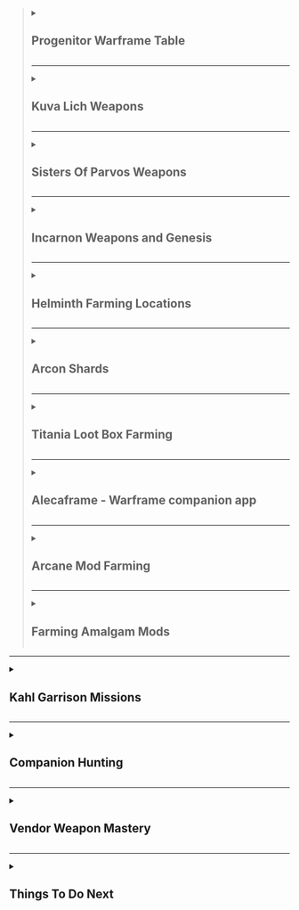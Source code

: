 > <details><summary><h2>Progenitor Warframe Table</h2></summary>
>
> | TYPE                                                                                                                                                                                                                                                  | -                                                                                                                                                                                               | -                                                                                                                                                                                               | -                                                                                                                                                                                                         | -                                                                                                                                                                                                    | -                                                                                                                                                                                                    | -                                                                                                                                                                                               | -                                                                                                                                                                                               | -                                                                                                                                                                                          | -                                                                                                                                                                                          | -   |
> | ----------------------------------------------------------------------------------------------------------------------------------------------------------------------------------------------------------------------------------------------------- | ----------------------------------------------------------------------------------------------------------------------------------------------------------------------------------------------- | ----------------------------------------------------------------------------------------------------------------------------------------------------------------------------------------------- | --------------------------------------------------------------------------------------------------------------------------------------------------------------------------------------------------------- | ---------------------------------------------------------------------------------------------------------------------------------------------------------------------------------------------------- | ---------------------------------------------------------------------------------------------------------------------------------------------------------------------------------------------------- | ----------------------------------------------------------------------------------------------------------------------------------------------------------------------------------------------- | ----------------------------------------------------------------------------------------------------------------------------------------------------------------------------------------------- | ------------------------------------------------------------------------------------------------------------------------------------------------------------------------------------------ | ------------------------------------------------------------------------------------------------------------------------------------------------------------------------------------------ | --- |
> | [![DmgImpactSmall64](https://static.wikia.nocookie.net/warframe/images/4/4c/DmgImpactSmall64.png/revision/latest/scale-to-width-down/32?cb=20210326161307)](/wiki/Damage/Impact_Damage) [Impact](/wiki/Damage/Impact_Damage)                          | [![BaruukIcon272](https://static.wikia.nocookie.net/warframe/images/b/b5/BaruukIcon272.png/revision/latest/scale-to-width-down/31?cb=20181219151057)](/wiki/Baruuk) [Baruuk](/wiki/Baruuk)      | [![GaussIcon272](https://static.wikia.nocookie.net/warframe/images/3/34/GaussIcon272.png/revision/latest/scale-to-width-down/31?cb=20191102061637)](/wiki/Gauss) [Gauss](/wiki/Gauss)           | [![GrendelIcon272](https://static.wikia.nocookie.net/warframe/images/1/18/GrendelIcon272.png/revision/latest/scale-to-width-down/31?cb=20191102061815)](/wiki/Grendel) [Grendel](/wiki/Grendel)           | [![RhinoIcon272](https://static.wikia.nocookie.net/warframe/images/8/8d/RhinoIcon272.png/revision/latest/scale-to-width-down/31?cb=20180121174212)](/wiki/Rhino) [Rhino](/wiki/Rhino)                | [![SevagothIcon272](https://static.wikia.nocookie.net/warframe/images/0/0c/SevagothIcon272.png/revision/latest/scale-to-width-down/31?cb=20210414042501)](/wiki/Sevagoth) [Sevagoth](/wiki/Sevagoth) | [![WukongIcon272](https://static.wikia.nocookie.net/warframe/images/6/68/WukongIcon272.png/revision/latest/scale-to-width-down/31?cb=20180121174232)](/wiki/Wukong) [Wukong](/wiki/Wukong)      | [![ZephyrIcon272](https://static.wikia.nocookie.net/warframe/images/1/1d/ZephyrIcon272.png/revision/latest/scale-to-width-down/31?cb=20180121174233)](/wiki/Zephyr) [Zephyr](/wiki/Zephyr)      |
> | [![DmgFireSmall64](https://static.wikia.nocookie.net/warframe/images/3/3b/DmgHeatSmall64.png/revision/latest/scale-to-width-down/32?cb=20210323025835)](/wiki/Damage/Heat_Damage) [Heat](/wiki/Damage/Heat_Damage)                                    | [![ChromaIcon272](https://static.wikia.nocookie.net/warframe/images/6/60/ChromaIcon272.png/revision/latest/scale-to-width-down/31?cb=20180121174115)](/wiki/Chroma) [Chroma](/wiki/Chroma)      | [![EmberIcon272](https://static.wikia.nocookie.net/warframe/images/5/50/EmberIcon272.png/revision/latest/scale-to-width-down/31?cb=20180121174118)](/wiki/Ember) [Ember](/wiki/Ember)           | [![InarosIcon272](https://static.wikia.nocookie.net/warframe/images/3/33/InarosIcon272.png/revision/latest/scale-to-width-down/31?cb=20180121174135)](/wiki/Inaros) [Inaros](/wiki/Inaros)                | [![KullervoIcon272](https://static.wikia.nocookie.net/warframe/images/c/c8/KullervoIcon272.png/revision/latest/scale-to-width-down/31?cb=20230622002515)](/wiki/Kullervo) [Kullervo](/wiki/Kullervo) | [![NezhaIcon272](https://static.wikia.nocookie.net/warframe/images/e/ee/NezhaIcon272.png/revision/latest/scale-to-width-down/31?cb=20180121174155)](/wiki/Nezha) [Nezha](/wiki/Nezha)                | [![ProteaIcon272](https://static.wikia.nocookie.net/warframe/images/6/63/ProteaIcon272.png/revision/latest/scale-to-width-down/31?cb=20200616142026)](/wiki/Protea) [Protea](/wiki/Protea)      | [![VaubanIcon272](https://static.wikia.nocookie.net/warframe/images/d/de/VaubanIcon272.png/revision/latest/scale-to-width-down/31?cb=20180121174227)](/wiki/Vauban) [Vauban](/wiki/Vauban)      | [![WispIcon272](https://static.wikia.nocookie.net/warframe/images/a/a3/WispIcon272.png/revision/latest/scale-to-width-down/31?cb=20210505121139)](/wiki/Wisp) [Wisp](/wiki/Wisp)           |
> | [![DmgColdSmall64](https://static.wikia.nocookie.net/warframe/images/b/b1/DmgColdSmall64.png/revision/latest/scale-to-width-down/32?cb=20210323025839)](/wiki/Damage/Cold_Damage) [Cold](/wiki/Damage/Cold_Damage)                                    | [![FrostIcon272](https://static.wikia.nocookie.net/warframe/images/d/d0/FrostIcon272.png/revision/latest/scale-to-width-down/31?cb=20180121174127)](/wiki/Frost) [Frost](/wiki/Frost)           | [![GaraIcon272](https://static.wikia.nocookie.net/warframe/images/8/84/GaraIcon272.png/revision/latest/scale-to-width-down/31?cb=20180121174128)](/wiki/Gara) [Gara](/wiki/Gara)                | [![HildrynIcon272](https://static.wikia.nocookie.net/warframe/images/1/19/HildrynIcon272.png/revision/latest/scale-to-width-down/31?cb=20210901193927)](/wiki/Hildryn) [Hildryn](/wiki/Hildryn)           | [![RevenantIcon272](https://static.wikia.nocookie.net/warframe/images/0/02/RevenantIcon272.png/revision/latest/scale-to-width-down/31?cb=20181209040330)](/wiki/Revenant) [Revenant](/wiki/Revenant) | [![StyanaxIcon272](https://static.wikia.nocookie.net/warframe/images/c/c3/StyanaxIcon272.png/revision/latest/scale-to-width-down/31?cb=20220907225007)](/wiki/Styanax) [Styanax](/wiki/Styanax)      | [![TitaniaIcon272](https://static.wikia.nocookie.net/warframe/images/e/e8/TitaniaIcon272.png/revision/latest/scale-to-width-down/31?cb=20180121174217)](/wiki/Titania) [Titania](/wiki/Titania) | [![TrinityIcon272](https://static.wikia.nocookie.net/warframe/images/f/f9/TrinityIcon272.png/revision/latest/scale-to-width-down/31?cb=20180121174220)](/wiki/Trinity) [Trinity](/wiki/Trinity) |
> | [![DmgElectricitySmall64](https://static.wikia.nocookie.net/warframe/images/e/ea/DmgElectricitySmall64.png/revision/latest/scale-to-width-down/32?cb=20210323025834)](/wiki/Damage/Electricity_Damage) [Electricity](/wiki/Damage/Electricity_Damage) | [![BansheeIcon272](https://static.wikia.nocookie.net/warframe/images/f/f8/BansheeIcon272.png/revision/latest/scale-to-width-down/31?cb=20180121174113)](/wiki/Banshee) [Banshee](/wiki/Banshee) | [![CalibanIcon](https://static.wikia.nocookie.net/warframe/images/5/55/CalibanIcon.png/revision/latest/scale-to-width-down/31?cb=20211215231357)](/wiki/Caliban) [Caliban](/wiki/Caliban)       | [![ExcaliburIcon272](https://static.wikia.nocookie.net/warframe/images/2/2c/ExcaliburIcon272.png/revision/latest/scale-to-width-down/31?cb=20180121174123)](/wiki/Excalibur) [Excalibur](/wiki/Excalibur) | [![GyreIcon272](https://static.wikia.nocookie.net/warframe/images/6/6d/GyreIcon272.png/revision/latest/scale-to-width-down/31?cb=20220428041640)](/wiki/Gyre) [Gyre](/wiki/Gyre)                     | [![LimboIcon272](https://static.wikia.nocookie.net/warframe/images/a/a7/LimboIcon272.png/revision/latest/scale-to-width-down/31?cb=20180121174139)](/wiki/Limbo) [Limbo](/wiki/Limbo)                | [![NovaIcon272](https://static.wikia.nocookie.net/warframe/images/4/40/NovaIcon272.png/revision/latest/scale-to-width-down/31?cb=20180121174200)](/wiki/Nova) [Nova](/wiki/Nova)                | [![ValkyrIcon272](https://static.wikia.nocookie.net/warframe/images/7/7d/ValkyrIcon272.png/revision/latest/scale-to-width-down/31?cb=20180121174223)](/wiki/Valkyr) [Valkyr](/wiki/Valkyr)      | [![VoltIcon272](https://static.wikia.nocookie.net/warframe/images/9/95/VoltIcon272.png/revision/latest/scale-to-width-down/31?cb=20180121174230)](/wiki/Volt) [Volt](/wiki/Volt)           |
> | [![DmgToxinSmall64](https://static.wikia.nocookie.net/warframe/images/4/4f/DmgToxinSmall64.png/revision/latest/scale-to-width-down/32?cb=20210323025838)](/wiki/Damage/Toxin_Damage) [Toxin](/wiki/Damage/Toxin_Damage)                               | [![AtlasIcon272](https://static.wikia.nocookie.net/warframe/images/0/01/AtlasIcon272.png/revision/latest/scale-to-width-down/31?cb=20180121174110)](/wiki/Atlas) [Atlas](/wiki/Atlas)           | [![DagathIcon272](https://static.wikia.nocookie.net/warframe/images/3/34/DagathIcon272.png/revision/latest/scale-to-width-down/31?cb=20231019020319)](/wiki/Dagath) [Dagath](/wiki/Dagath)      | [![IvaraIcon272](https://static.wikia.nocookie.net/warframe/images/4/4b/IvaraIcon272.png/revision/latest/scale-to-width-down/31?cb=20180121174137)](/wiki/Ivara) [Ivara](/wiki/Ivara)                     | [![KhoraIcon272](https://static.wikia.nocookie.net/warframe/images/0/0f/KhoraIcon272.png/revision/latest/scale-to-width-down/31?cb=20180423191901)](/wiki/Khora) [Khora](/wiki/Khora)                | [![NekrosIcon272](https://static.wikia.nocookie.net/warframe/images/8/8b/NekrosIcon272.png/revision/latest/scale-to-width-down/31?cb=20180121174153)](/wiki/Nekros) [Nekros](/wiki/Nekros)           | [![NidusIcon272](https://static.wikia.nocookie.net/warframe/images/5/5e/NidusIcon272.png/revision/latest/scale-to-width-down/31?cb=20180121174157)](/wiki/Nidus) [Nidus](/wiki/Nidus)           | [![OberonIcon272](https://static.wikia.nocookie.net/warframe/images/1/1c/OberonIcon272.png/revision/latest/scale-to-width-down/31?cb=20180121174207)](/wiki/Oberon) [Oberon](/wiki/Oberon)      | [![SarynIcon272](https://static.wikia.nocookie.net/warframe/images/2/23/SarynIcon272.png/revision/latest/scale-to-width-down/31?cb=20180121174215)](/wiki/Saryn) [Saryn](/wiki/Saryn)      |
> | [![DmgMagneticSmall64](https://static.wikia.nocookie.net/warframe/images/8/83/DmgMagneticSmall64.png/revision/latest/scale-to-width-down/32?cb=20210323025836)](/wiki/Damage/Magnetic_Damage) [Magnetic](/wiki/Damage/Magnetic_Damage)                | [![CitrineIcon272](https://static.wikia.nocookie.net/warframe/images/8/82/CitrineIcon272.png/revision/latest/scale-to-width-down/31?cb=20230215182406)](/wiki/Citrine) [Citrine](/wiki/Citrine) | [![HarrowIcon272](https://static.wikia.nocookie.net/warframe/images/6/68/HarrowIcon272.png/revision/latest/scale-to-width-down/31?cb=20180121174130)](/wiki/Harrow) [Harrow](/wiki/Harrow)      | [![HydroidIcon272](https://static.wikia.nocookie.net/warframe/images/8/8f/HydroidIcon272.png/revision/latest/scale-to-width-down/31?cb=20180121174134)](/wiki/Hydroid) [Hydroid](/wiki/Hydroid)           | [![LavosIcon272](https://static.wikia.nocookie.net/warframe/images/f/f9/LavosIcon272.png/revision/latest/scale-to-width-down/31?cb=20201218203644)](/wiki/Lavos) [Lavos](/wiki/Lavos)                | [![MagIcon272](https://static.wikia.nocookie.net/warframe/images/8/89/MagIcon272.png/revision/latest/scale-to-width-down/31?cb=20180121174145)](/wiki/Mag) [Mag](/wiki/Mag)                          | [![MesaIcon272](https://static.wikia.nocookie.net/warframe/images/0/08/MesaIcon272.png/revision/latest/scale-to-width-down/31?cb=20180121174147)](/wiki/Mesa) [Mesa](/wiki/Mesa)                | [![XakuIcon272](https://static.wikia.nocookie.net/warframe/images/b/be/XakuIcon272.png/revision/latest/scale-to-width-down/31?cb=20200826170409)](/wiki/Xaku) [Xaku](/wiki/Xaku)                | [![YareliIcon272](https://static.wikia.nocookie.net/warframe/images/2/2f/YareliIcon272.png/revision/latest/scale-to-width-down/31?cb=20210706231956)](/wiki/Yareli) [Yareli](/wiki/Yareli) |
> | [![DmgRadiationSmall64](https://static.wikia.nocookie.net/warframe/images/1/1b/DmgRadiationSmall64.png/revision/latest/scale-to-width-down/32?cb=20210323025837)](/wiki/Damage/Radiation_Damage) [Radiation](/wiki/Damage/Radiation_Damage)           | [![AshIcon272](https://static.wikia.nocookie.net/warframe/images/0/0d/AshIcon272.png/revision/latest/scale-to-width-down/31?cb=20180121174108)](/wiki/Ash) [Ash](/wiki/Ash)                     | [![EquinoxIcon272](https://static.wikia.nocookie.net/warframe/images/7/7a/EquinoxIcon272.png/revision/latest/scale-to-width-down/31?cb=20180121174120)](/wiki/Equinox) [Equinox](/wiki/Equinox) | [![GarudaIcon272](https://static.wikia.nocookie.net/warframe/images/8/8f/GarudaIcon272.png/revision/latest/scale-to-width-down/31?cb=20181110001450)](/wiki/Garuda) [Garuda](/wiki/Garuda)                | [![LokiIcon272](https://static.wikia.nocookie.net/warframe/images/0/0e/LokiIcon272.png/revision/latest/scale-to-width-down/31?cb=20180121174142)](/wiki/Loki) [Loki](/wiki/Loki)                     | [![MirageIcon272](https://static.wikia.nocookie.net/warframe/images/d/d6/MirageIcon272.png/revision/latest/scale-to-width-down/31?cb=20180121174150)](/wiki/Mirage) [Mirage](/wiki/Mirage)           | [![NyxIcon272](https://static.wikia.nocookie.net/warframe/images/9/93/NyxIcon272.png/revision/latest/scale-to-width-down/31?cb=20180121174204)](/wiki/Nyx) [Nyx](/wiki/Nyx)                     | [![OctaviaIcon272](https://static.wikia.nocookie.net/warframe/images/7/7f/OctaviaIcon272.png/revision/latest/scale-to-width-down/31?cb=20180121174209)](/wiki/Octavia) [Octavia](/wiki/Octavia) | [![QorvexIcon272](https://static.wikia.nocookie.net/warframe/images/8/8f/QorvexIcon272.png/revision/latest/scale-to-width-down/31?cb=20231214120354)](/wiki/Qorvex) [Qorvex](/wiki/Qorvex) | [![VorunaIcon272](https://static.wikia.nocookie.net/warframe/images/3/3c/VorunaIcon272.png/revision/latest/scale-to-width-down/31?cb=20221130191427)](/wiki/Voruna) [Voruna](/wiki/Voruna) |
>
> </details>
>
> ---
>
> <details><summary><h2>Kuva Lich Weapons</h2></summary>
>
> > <details><summary><h3>Selecting a Kuva Lich weapon</h3></summary>
> >
> > - Finish The War Within quest to unlock Kuva Liches
> > - If you're farming for a specific weapon, choose a Progenitor Warframe based on the table above
> > - Start a Level 20+ Grineer Mission. Cassini Capture on Saturn is popular
> >   - The timer starts when the light flicker, this can be immediately on start or during the mission
> >     - On Capture missions, the lights wont flicker until after the mission target has been successfully captured
> > - Kill 10 Grineer within 1 minute to trigger a Kuva Larvaling (Below)
> > - When a Kuva Larvaling is killed they will display a weapon above their head
> >   - If its the weapon you want, hold Q to execute the Lich, complete the mission and extract normally
> >   - If its not the weapon you want, complete the Mission and extract normally to try again
> >
> > </details>
> >
> > ---
> >
> > <details><summary><h3>Unlocking the Kuva Lich weapon</h3></summary>
> >
> > - On creation of a Kuva Lich, they generate a random passphrase of 3 different Requiems
> > - To spawn the Lich, you'll need to execute thralls in Kuva Lich missions
> > - Players must slot the matching Requiem Mods in their Parazon and defeat the Lich until they find the correct order
> > - Start on Earth, select any mission with the Lich icon (higher level)
> > - Play through the missions, executing thralls along the way to draw out your Kuva Lich
> > - Once your Kuva Lich has spawned:
> >   - Down the Kuva Lich without executing until you've revealed your first 2 Requiem Murmurs
> >   - Slot the 2 known murmurs in the first 2 slots and an Oull (wildcard) in the third slot
> >   - Down the Kuva Lich and execute it
> >     - If the first mod is wrong, swap it with the second slot
> >     - If the first mod is right and the second mod is wrong, swap the second mod to the third slot
> >   - Down the Kuva Lich and execute it
> >     - If the first mod is wrong, swap it with the third slot
> >   - Down the Kuva Lich and execute it
> >     - You should now have all 3 mods in the correct order
> >
> > </details>
> >
> > ---
> >
> > <details><summary><h3>Buying a Kuva Lich contract</h3></summary>
> >
> > - You can buy Kuva Lich contracts on [Warframe.Market](https://warframe.market/auctions) to skip the Larvaling farm
> >   - Find the Lich you want to buy
> >   - Meet the seller in the Crimson Branch room of a Dojo
> >   - Complete the trade to activate the Lich
> >
> > </details>
> >
> > ---
> >
> > <details><summary><h3>Kuva Lich Images</h3></summary>
> >
> > |                         Male Larvaling                         |                         Female Larvaling                         |
> > | :------------------------------------------------------------: | :--------------------------------------------------------------: |
> > | <img src="./img/warframe/kuva/maleLarvaling.webp" width="100"> | <img src="./img/warframe/kuva/femaleLarvaling.webp" width="100"> |
> >
> > </details>
>
> </details>
>
> ---
>
> <details><summary><h2>Sisters Of Parvos Weapons</h2></summary>
>
> > <details><summary><h3>Selecting a Tenet Weapon</h3></summary>
> >
> > - Finish The War Within and Call of the Tempestarii questlines
> > - If you're farming for a specific weapon, choose a Progenitor Warframe based on the table above
> > - Start a Level 20+ Corpus Mission. Hydra Capture on Pluto is popular
> > - Find the Granum Void (Golden Hand) and start a Zenith Crown
> >   - If you don't have a Zenith Crown, wait 3 to 6 minutes for a Treasurer to spawn and kill them to gain one
> > - Complete the Granum Void to spawn a Candidate
> > - When a Candidate is killed they will display a weapon above their head
> >   - If its the weapon you want, hold Q to execute the candidate, complete the mission and extract normally
> >   - If its not the weapon you want, complete the Mission and extract normally to try again
> >
> > </details>
> >
> > ---
> >
> > <details><summary><h3>Unlocking a Tenet Weapon</h3></summary>
> >
> > - On creation of a Sister, they generate a random passphrase of 3 different Requiems
> > - To spawn the Sister, you'll need to execute hounds in Sister missions
> > - Players must slot the matching Requiem Mods in their Parazon and defeat the Sister until they find the correct order
> > - Start on Earth, select any mission with the Sister icon (higher level)
> > - Play through the missions, executing hounds along the way to draw out your Sister
> > - Once your Sister has spawned:
> >   - Down the Sister without executing until you've revealed your first 2 Requiem Murmurs
> >   - Slot the 2 known murmurs in the first 2 slots and an Oull (wildcard) in the third slot
> >   - Down the Sister and execute it
> >     - If the first mod is wrong, swap it with the second slot
> >     - If the first mod is right and the second mod is wrong, swap the second mod to the third slot
> >   - Down the Sister and execute it
> >     - If the first mod is wrong, swap it with the third slot
> >   - Down the Sister and execute it
> >     - You should now have all 3 mods in the correct order
> >
> > </details>
> >
> > ---
> >
> > <details><summary><h3>Buying a candidate contract</h3></summary>
> >
> > - You can buy candidate contracts on [Warframe.Market](https://warframe.market/auctions) to skip the candidate farm
> >   - Find the candidate you want to buy
> >   - Meet the seller in the Crimson Branch room of a Dojo
> >   - Complete the trade to activate the candidate
> >
> > </details>
> >
> > ---
> >
> > <details><summary><h3>Sisters Of Parvos Images</h3></summary>
> >
> > |                           Treasurer                           |                          Zenith Granum Crown                          |                         Granum Void Hand Tribute                          |
> > | :-----------------------------------------------------------: | :-------------------------------------------------------------------: | :-----------------------------------------------------------------------: |
> > | <img src="./img/warframe/sisters/treasurer.webp" width="100"> | <img src="./img/warframe/sisters/zenithGranumCrown.webp" width="100"> | <img src="./img/warframe/sisters/granumVoidHandTribute.webp" width="100"> |
> >
> > </details>
>
> </details>
>
> ---
>
> <details><summary><h2>Incarnon Weapons and Genesis</h2></summary>
>
> > <details><summary><h3>Incarnon Weapons</h3></summary>
> >
> > - Finish the "Angels of the Zariman" questline to unlock access to Incarnon weapons.
> > - Visit Cavalero located in the Chrysalith aboard the Zariman. He is the vendor for Incarnon weapons.
> > - Exchange Holdfasts, a form of standing earned through Zariman activities, for Incarnon weapons with Cavalero.
> >
> > </details>
> >
> > ---
> >
> > <details><summary><h3>Incarnon Genesis</h3></summary>
> >
> > - Review the [Reward Rotation](https://warframe.fandom.com/wiki/Incarnon#Reward_Rotation) to know which Genesis Adapters are available that week.
> > - From the Orbiter's star chart, locate and click the Duvari icon (resembles a metal head) at the top right corner to open the Duvari menu.
> > - Within the Duvari menu, choose two Genesis Adapters you wish to aim for during the week
> > - Complete "The Circuit" missions on the Steel Path difficulty level to earn Genesis Adapters as rewards, specifically at the 5th and 10th tiers.
> > - After receiving a Incarnon Genesis Adapter, visit Cavalero located in the Chrysalith aboard the Zariman to Evolve your weapons
> >
> > </details>
>
> </details>
>
> ---
>
> <details><summary><h2>Helminth Farming Locations</h2></summary>
>
> > <details><summary><h3>Bile</h3></summary>
> >
> > | Resource                    | Best Farming Location(s)                            | Additional Notes                                                                                                        |
> > | --------------------------- | --------------------------------------------------- | ----------------------------------------------------------------------------------------------------------------------- |
> > | Aggristone                  | -                                                   | -                                                                                                                       |
> > | Ariette Scale               | -                                                   | -                                                                                                                       |
> > | Antiserum Injector Fragment | Infested Salvage missions (Oestrus, Eris)           | Use Nekros with Desecrate, Hydroid with Pilfering Swarm, or Khora with Pilfering Strangledome for increased drop rates. |
> > | Argon Crystal               | Void missions (any)                                 | Best farmed in missions like Capture for quick runs. Argon Crystals decay over time, so use them quickly.               |
> > | Cryotic                     | Excavation missions (any planet)                    | Longer missions yield more Cryotic. Consider using frames like Frost, Limbo, or Gara for defense.                       |
> > | Diluted Thermia             | Thermia Fractures on Orb Vallis (Venus)             | Available during the "Operation: Buried Debts" event. Collect and close Thermia Fractures.                              |
> > | Enigma Gyrum                | -                                                   | -                                                                                                                       |
> > | Isos                        | Railjack missions, specifically in the Veil Proxima | Farming in higher-level Railjack missions increases the drop rate.                                                      |
> > | Javlok Capacitor            | Incursions in the Plains of Eidolon (Earth)         | Random drop from enemy units during Incursions.                                                                         |
> > | Morphics                    | Mars, Mercury, Pluto, and Europa                    | War, Mars and Apollodorus, Mercury are good farming spots. Use frames with loot abilities for better efficiency.        |
> > | Nav Coordinate              | Assassination missions, Orokin Derelict missions    | Common in the reward pool for these mission types.                                                                      |
> > | Omega Isotope               | Planets where a Fomorian event is active            | Drop from any mission on a planet under invasion.                                                                       |
> > | Orokin Cipher               | Orokin Derelict Vaults                              | Requires a Dragon Key to access vaults. Random chance to obtain Ciphers from the vaults.                                |
> > | Rune Marrow                 | -                                                   | -                                                                                                                       |
> > | Somatic Fibers              | Lua (The Moon)                                      | Drops from Sentients. Farming during missions like Crossfire Exterminate can yield good results.                        |
> > | Thermal Sludge              | Orb Vallis (Venus)                                  | Found in containers and as environmental pickups. Good spots are around the outskirts of Fortuna and industrial areas.  |
> > | Ticor Plate                 | Railjack missions, specifically in the Veil Proxima | Higher-level Railjack missions have a better drop rate.                                                                 |
> > | Vainthorn                   | -                                                   | -                                                                                                                       |
> > | Voidgel Orb                 | Void Storm missions in Railjack                     | Drops from enemies and crates during Void Storms.                                                                       |
> >
> > </details>
> >
> > ---
> >
> > <details><summary><h3>Biotics</h3></summary>
> >
> > | Resource             | Best Farming Location(s)                       | Additional Notes                                             |
> > | -------------------- | ---------------------------------------------- | ------------------------------------------------------------ |
> > | Connla Sprout        | Cambion Drift (Deimos)                         | Found in the wild, especially around bodies of water.        |
> > | Dracroot             | Cambion Drift (Deimos)                         | Commonly found in the wild across Deimos.                    |
> > | Dusklight Sarracenia | Ceres, in swampy waters                        | Best found in the Grineer Shipyard missions.                 |
> > | Eevani               | -                                              | -                                                            |
> > | Frostleaf            | On the ground in any cold environment on Venus | Look around the edges of cliffs and in open areas.           |
> > | Ganglion             | Cambion Drift (Deimos)                         | Dropped by Deimos enemies and found in the environment.      |
> > | Gorgaricus Spore     | Orb Vallis (Venus)                             | Found in caves and around mushroom patches.                  |
> > | Kovnik               | -                                              | -                                                            |
> > | Lunar Pitcher        | Lua                                            | Spawns in and around the Orokin structures.                  |
> > | Maprico              | Plains of Eidolon (Earth)                      | Found on trees in the Plains.                                |
> > | Moonlight Dragonlily | Plains of Eidolon (Earth) - night              | Found near water bodies during the night.                    |
> > | Moonlight Jadeleaf   | Plains of Eidolon (Earth) - night              | Grows in grassy areas during the night.                      |
> > | Moonlight Threshcone | Plains of Eidolon (Earth) - night              | Found in forested areas during the night.                    |
> > | Mytocardia Spore     | Orb Vallis (Venus)                             | Found in the caves of Orb Vallis.                            |
> > | Nistlepod            | Plains of Eidolon (Earth)                      | Grows on trees, especially near Grineer outposts.            |
> > | Pustulite            | Cambion Drift (Deimos)                         | Dropped by enemies and found in the environment.             |
> > | Ruk's Claw           | Grineer Asteroid missions (e.g., Mars)         | Grows in patches on the ground in Grineer Asteroid tilesets. |
> > | Silphsela            | -                                              | -                                                            |
> > | Sunlight Dragonlily  | Plains of Eidolon (Earth) - day                | Found near water bodies during the day.                      |
> > | Sunlight Jadeleaf    | Plains of Eidolon (Earth) - day                | Grows in grassy areas during the day.                        |
> > | Sunlight Threshcone  | Plains of Eidolon (Earth) - day                | Found in forested areas during the day.                      |
> > | Tasoma Extract       | -                                              | -                                                            |
> > | Tepa Nodule          | Cambion Drift (Deimos)                         | Found in the wild, often in areas with infestation presence. |
> > | Ueymag               | -                                              | -                                                            |
> > | Vestan Moss          | Asteroid missions, like those on Mercury       | Look on shaded rock walls in outdoor areas.                  |
> > | Yao Shrub            | -                                              | -                                                            |
> >
> > </details>
> >
> > ---
> >
> > <details><summary><h3>Calx</h3></summary>
> >
> > | Resource                | Best Farming Location(s)                             | Additional Notes                                                                                                      |
> > | ----------------------- | ---------------------------------------------------- | --------------------------------------------------------------------------------------------------------------------- |
> > | Asterite                | Railjack missions, particularly in the Veil Proxima  | Farming in higher-level Railjack missions increases the drop rate.                                                    |
> > | Belric Crystal Fragment | -                                                    | -                                                                                                                     |
> > | Cubic Diodes            | Corpus Ship missions, especially on Europa           | Dropped by Eximus units on Corpus ships. Best farmed during Eximus Stronghold Sortie missions for higher spawn rates. |
> > | Gallos Rods             | Railjack missions, particularly around Earth Proxima | Found in containers and as drops from enemies in Railjack missions.                                                   |
> > | Grokdrul                | Plains of Eidolon (Earth)                            | Can be collected from Grokdrul Drums in Grineer camps.                                                                |
> > | Hexenon                 | Jupiter, especially the Gas City rework tileset      | Farmable from enemies and containers on Jupiter. Io, Jupiter is a popular spot for Hexenon farming.                   |
> > | Iradite                 | Plains of Eidolon (Earth)                            | Found in the wild, especially in higher-level areas of the Plains. Break iradite formations.                          |
> > | Lucent Teroglobe        | Cambion Drift (Deimos)                               | Dropped by enemies and found in the environment.                                                                      |
> > | Nacreous Pebble         | -                                                    | -                                                                                                                     |
> > | Nullstones              | Void missions                                        | Dropped by enemies and found in containers within the Void.                                                           |
> > | Rania Crystal Fragment  | -                                                    | -                                                                                                                     |
> > | Rubedo                  | Phobos, Earth, Pluto, Europa, Sedna, and Orokin Void | Higher drop rates in Void missions. Tycho, Lua is also a popular spot due to high enemy density.                      |
> >
> > </details>
> >
> > ---
> >
> > <details><summary><h3>Oxides</h3></summary>
> >
> > | Resource    | Best Farming Location(s)                                            | Additional Notes                                                                                               |
> > | ----------- | ------------------------------------------------------------------- | -------------------------------------------------------------------------------------------------------------- |
> > | Alloy Plate | Venus, Ceres, Jupiter, Sedna                                        | Can be efficiently farmed in missions with high enemy density, such as Defense and Survival missions.          |
> > | Carbides    | Shipyard missions on Ceres, particularly against the Grineer        | Dropped by Eximus units on Ceres. Best farmed during Eximus Stronghold Sortie missions for higher spawn rates. |
> > | Ferrite     | Mercury, Earth, Neptune, Orokin Void                                | High quantities can be found in Void missions. Capture missions are quick and can yield a good amount.         |
> > | Gallium     | Mars, Uranus                                                        | Low drop rate but can be farmed efficiently on Uranus due to a higher number of boss and rare enemy spawns.    |
> > | Maw Fang    | -                                                                   | -                                                                                                              |
> > | Oxium       | Corpus missions, especially on Jupiter and Pluto                    | Oxium Ospreys are the primary source. Io, Jupiter is a popular farming location.                               |
> > | Salvage     | Mars, Jupiter, Sedna                                                | Large quantities can be gathered in endless missions on these planets.                                         |
> > | Tellurium   | Ophelia on Uranus                                                   | Rare resource that can drop in Archwing missions or Uranus Sealab tiles.                                       |
> > | Titanium    | Railjack missions, particularly in Earth Proxima and Saturn Proxima | Farming in Railjack missions yields a good amount. Breaking down wreckage also grants Titanium.                |
> >
> > </details>
> >
> > ---
> >
> > <details><summary><h3>Pheromones</h3></summary>
> >
> > | Resource            | Best Farming Location(s)                       | Additional Notes                                                                                |
> > | ------------------- | ---------------------------------------------- | ----------------------------------------------------------------------------------------------- |
> > | Chitinous Husk      | Cambion Drift (Deimos)                         | Dropped by Deimos enemies, particularly the tougher variants.                                   |
> > | Infected Palpators  | Cambion Drift (Deimos)                         | Dropped by infested enemies on Deimos.                                                          |
> > | Lamentus            | -                                              | -                                                                                               |
> > | Mutagen Sample      | Orokin Derelict, Eris, Deimos                  | Best farmed in the Orokin Derelict and Eris. Clan Dojo research resource.                       |
> > | Nano Spores         | Saturn, Neptune, Eris, Orokin Derelict         | High quantities can be farmed in Survival, Defense, or Infested Salvage missions.               |
> > | Neurodes            | Earth, Eris, Lua, Deimos                       | Lua's Plato mission is a popular spot due to frequent Eximus spawns.                            |
> > | Plastids            | Saturn, Uranus, Phobos, Pluto, Eris            | Survival missions on Saturn and Uranus are good for farming Plastids.                           |
> > | Pulsating Tubercles | Cambion Drift (Deimos)                         | Dropped by Deimos enemies. Rare resource.                                                       |
> > | Severed Bile Sac    | Cambion Drift (Deimos)                         | Dropped by Deimos enemies. Rare resource.                                                       |
> > | Thrax Plasm         | Zariman Ten Zero                               | Dropped by enemies in Zariman missions.                                                         |
> > | Lua Thrax Plasm     | Lua, during Zariman-related missions or events | A variant of Thrax Plasm, specific to Lua during certain missions or events related to Zariman. |
> >
> > </details>
> >
> > ---
> >
> > <details><summary><h3>Synthetics</h3></summary>
> >
> > | Resource          | Best Farming Location(s)                                                  | Additional Notes                                                                                    |
> > | ----------------- | ------------------------------------------------------------------------- | --------------------------------------------------------------------------------------------------- |
> > | Aucrux Capacitors | -                                                                         | -                                                                                                   |
> > | Circuits          | Venus, Ceres, Kuva Fortress                                               | Endless missions on these planets can provide a steady supply.                                      |
> > | Control Module    | Neptune, Europa, Void                                                     | The Void is a reliable source, with missions like Survival and Defense being particularly fruitful. |
> > | Cryptographic ALU | Corpus Ship Sabotage missions (Ice Planet) during Razorback Armada events | Obtained by destroying Corpus Ship security nodes. Only drops during the Razorback Armada invasion. |
> > | Detonite Ampule   | Grineer missions                                                          | Common drop from Grineer enemies.                                                                   |
> > | Entrati Lanthorn  | -                                                                         | -                                                                                                   |
> > | Fieldron Sample   | Corpus missions                                                           | Common drop from Corpus enemies.                                                                    |
> > | Komms             | -                                                                         | -                                                                                                   |
> > | Neural Sensors    | Jupiter, Kuva Fortress                                                    | Alad V on Jupiter is a popular boss for Neural Sensor farming.                                      |
> > | Orokin Cell       | Tethys on Saturn                                                          | Sargas Ruk on Saturn, dies fast to Ignis Wraith                                                     |
> > | Polymer Bundle    | Mercury, Venus, Uranus                                                    | Dark Sector missions on Uranus, such as Assur, offer increased drop rates.                          |
> > | Saggen Pearl      | Cambion Drift (Deimos)                                                    | Found in the wild, particularly in the exocrine of Deimos. Rare resource.                           |
> >
> > </details>
> >
> > ---
> >
> > <details><summary><h3>Sentient Ap3etite</h2></summary>
> >
> > | Resource                  | Best Farming Location(s)                                                   | Additional Notes                                                                                                      |
> > | ------------------------- | -------------------------------------------------------------------------- | --------------------------------------------------------------------------------------------------------------------- |
> > | Anomaly Shard             | Veil Proxima during Sentient Anomaly in the Railjack missions              | Anomaly Shards are collected from the Sentient Ship that appears in the Veil Proxima for a limited time.              |
> > | Cetus Wisp                | Plains of Eidolon near bodies of water                                     | Best farmed at night or using a loot radar to spot them more easily. They spawn around the edges of lakes and ponds.  |
> > | Intact Sentient Core      | Plains of Eidolon from Vomvalysts and other Sentient enemies               | Commonly dropped by Vomvalysts upon defeat. Nighttime on the Plains is the best time to farm these.                   |
> > | Exceptional Sentient Core | Plains of Eidolon from Sentient enemies                                    | Higher chance of drop from stronger Sentients encountered during nighttime or within the Lua missions.                |
> > | Flawless Sentient Core    | Plains of Eidolon from Sentient enemies, particularly during Eidolon hunts | Dropped by stronger Sentient enemies; Eidolon Teralyst, Gantulyst, and Hydrolyst hunts provide these more frequently. |
> > | Eidolon Shard             | Plains of Eidolon from Eidolon Teralyst, Gantulyst, Hydrolyst              | Obtained by defeating Eidolons on the Plains of Eidolon. Requires completion of The War Within quest to collect.      |
> >
> > </details>
> >
> > ---
>
> </details>
>
> ---
>
> <details><summary><h2>Arcon Shards</h2></summary>
>
> A permanent upgrade item taken from Archons and used by the Helminth to further enhance a Warframe
>
> - Complete the Veilbreaker quest
> - Install the Helminth Archon Shard Segment
> - Archon Shards are awarded from Archon Hunts (1), Netracell (5) and Chipper (1)
> - Archon Hunts are multi-stage missions in a battle against Narmer forces to defeat Pazuul's Archons, accessed from the archon hunts tab on the star chart
> - Netracell is a repeatable mission that can be replayed up to 5 times per week for rewards
> - Chipper is a merchant that appears in the Drifter Camp after reaching Rank 2 with the Kahl's Garrison Syndicate. Archon Shards become available in their shop after reaching Rank 5 with the Kahl's Garrison syndicate. Cost 90 Stock.
> - Archon Shards have an 80% chance of being a normal variant and 20% of being Tauforged
>   - Topaz, Violet, and Emerald Archon Shards are only obtainable through Coalescent Fusion
>     - Topaz: Crimson + Amber
>     - Violet: Crimson + Azure
>     - Emerald: Amber + Azure
>
> </details>
>
> ---
>
> <details><summary><h2>Titania Loot Box Farming</h2></summary>
>
> - Subsume Nova's Null Star ability onto Titania
> - Equip the Neutron Star augment mod (this is how we break boxes)
> - Build for +Range and Efficiency
>   - 175 Efficiency
>   - 265 Range (Companion Vacuum is 11.5M, Neutron Star is 21.2M)
>   - 70% Strength (Needed to break boxes in a single cast)
> - Use Razorwing to keep moving while you cast Null Star to break boxes
>   <img src="./img/warframe/builds/titaniaNeutronStar.jpeg" width="100%">
>
> </details>
>
> ---
>
> <details><summary><h2>Alecaframe - Warframe companion app</h2></summary>
>
> > <details><summary><h3>Installing Alecaframe</h3></summary>
> >
> > Alecaframe is a companion app for warframe that makes it easier to track your progress, increase your mastery rank and craft, buy and sell items.
> >
> > - Install [Alecaframe](https://www.alecaframe.com/)
> > - Link your [Warframe.Market](Warframe.Market) account in the settings
> > - Launch Warframe and ensure your progress is sync'd with Alecaframe
> >
> > </details>
> >
> > ---
> >
> > <details><summary><h3>Debloating Overwolf</h3></summary>
> >
> > Overwolf is an addon platform that works with developers to ensure mods are TOS compliant and not bannable. The drawback of Overwolf is that it is resource heavy and using tracking and advertising within its overlay. Luckily, we can mitigate most of this by blocking its access to the internet. For this, we'll use "Simplewall", which is a free open-source extension of the native windows firewall that allows us to quickly allow/deny specific applcations internet access.
> >
> > - Fully close out of Alecaframe and Overwolf, ensure its not running on the taskbar and task manager
> > - Install [Simplewall](https://github.com/henrypp/simplewall/releases)
> > - In Simplewall, click the "Enable Filters" button
> > - Once enabled, a notification will be displayed any time a new application tries to access the internet for the first time
> > - Launch Overwolf and the Alecaframe addon
> > - When any Overwolf component requests internet access, you can permantently deny it
> > - Ensure "Alecaframe.exe" is granted access when it requests. If you block it by mistake you can Allow it form the list in Simplewall.
> >
> > </details>
>
> </details>
>
> ---
>
> <details><summary><h2>Arcane Mod Farming</h2></summary>
>
> - Zariman, Tuvul Commons, Void Cascade Mission Type
> - Farm Thrax enemies to drop Arcanes using a Mod Drop Chance Booster
> - Mod Drop Chance Booster is a 3-day booster can be obtained as a reward from Sorties, Archon Hunts, and the Steel Path track of The Circuit
> - It's also offered as a periodic item for sale by Baro Ki'Teer, costing 500 Orokin Ducats and 175,000 to purchase
> - Buy Arcanes using Cavalero Standing
> - Dissolve junk arcanes for Vosfor
> - Trade Vosfor to Loid for Arcanes
> - Rank Up Arcanes
>
> </details>
>
> ---
>
> <details><summary><h2>Farming Amalgam Mods</h2></summary>
>
> > <details><summary><h3>The Ropalolyst, Jupiter</h2></summary>
> >
> > - Shoot The Ropalolyst with your Operator Amp to break its blue shield
> > - Stand behind one of the 3 towers to have The Ropalolyst charge them with a beam 
> > - After the tower is charged, wait for The Ropalolyst to cast its beam again
> > - Jump to The Ropalolyst as your Warframe and press X to grab on
> > - Fly The Ropalolyst into the tower to shock it
> > - Shoot the weak spots on The Ropalolyst's back with your Operator Amp to break its yellow healthbar
> > - Use the terminal to call in a beam strike while The Ropalolyst is vulnerable
> > - Repeat 3 times
> 
> > </details>
> 
> 
> </details>
>
> ---
>
> <details><summary><h2>Kahl Garrison Missions</h2></summary>
>
> > <details><summary><h3>Sneaky Sabotage Speedrun</h2></summary>
> >
> > |                                                                                                                                                                   |
> > | ----------------------------------------------------------------------------------------------------------------------------------------------------------------- |
> > | Console (Marked) &emsp;\|&emsp; Deactivate Right Barrier                                                                                                          |
> > | Console (Marked) &emsp;\|&emsp; Deactivate Left Magnalock &emsp;\|&emsp; Deactivate Right Barrier &emsp;\|&emsp; Change To Right Camera                           |
> > | Deactivate Left Barrier &emsp;\|&emsp; Exit                                                                                                                       |
> > | Exit Door &emsp;\|&emsp; Turn Left &emsp;\|&emsp; Jump Over Railing &emsp;\|&emsp;                                                                                |
> > | Stairs Immediately To The Right &emsp;\|&emsp; Hack Console &emsp;\|&emsp; Jump Down &emsp;\|&emsp; Left Door                                                     |
> > | Console &emsp;\|&emsp; Deactivate Barrier &emsp;\|&emsp; Exit Room &emsp;\|&emsp; Turn Right                                                                      |
> > | Go Up Stairs &emsp;\|&emsp; Turn Right &emsp;\|&emsp; Go Down Stairs &emsp;\|&emsp; Jump Over Railing                                                             |
> > | Continue Straight &emsp;\|&emsp; Down Stairs &emsp;\|&emsp; Up Stairs &emsp;\|&emsp; Hack Console                                                                 |
> > | Turn Left &emsp;\|&emsp; Jump Railing &emsp;\|&emsp; Climb Wall &emsp;\|&emsp; Fall Down                                                                          |
> > | Hack Console &emsp;\|&emsp; Turn Left &emsp;\|&emsp; Activate Elevator &emsp;\|&emsp; Run Towards Blinking Light                                                  |
> > | Continue Straight To Room &emsp;\|&emsp; Activate Console &emsp;\|&emsp; Deactivate Barrier &emsp;\|&emsp; 180° Deactivate Magnalock                              |
> > | Run To Marked Console &emsp;\|&emsp; Hack Console &emsp;\|&emsp; Run On Left Sloped Wall &emsp;\|&emsp; Double Jump Up To High Ledge                              |
> > | Follow Sstairs On Left &emsp;\|&emsp; Enter Room On Left &emsp;\|&emsp; Activate Console &emsp;\|&emsp;                                                           |
> > | Right Camera &emsp;\|&emsp; Up Activate Drone &emsp;\|&emsp; Change Symbols To Match Their Connected Door Symbol (Follow Lines) &emsp;\|&emsp; Run Boot Sequence  |
> > | Exit &emsp;\|&emsp; Grab Gun &emsp;\|&emsp; Move To 60m Marked Objective &emsp;\|&emsp; Activate Console                                                          |
> > | Turn Right &emsp;\|&emsp; Keep Running Staight To Far End Of Long Hall &emsp;\|&emsp; Freeze Boss With Barrel &emsp;\|&emsp; Repeat Each Phase: G, 1, 1, 3, Shoot |
> >
> > </details>
>
> </details>
>
> ---
>
> <details><summary><h2>Companion Hunting</h2></summary>
>
> > <details><summary><h3>Predasite and Vulpaphyla</h2></summary>
> >
> > - Purchase Tranq Rifle, Predasite Lure and Vulpaphyla Lure
> > - Equip Tranq Rifle, Open Map, Track Target
> > - Start Tracking, Follow Footprints, Find "Call Point"
> > - Equip Lure, Call To Attract (no skill check), wait for response, face direction of response
> > - Call again (skill check), Tranq target, Capture
> >   - To capture a "weakened" version of the target, you need to have an infested enemy attack the target before you capture
> >     - option 1: shoot an infested before the target spawns and lead them to the target
> >     - option 2: tranq the target, then bring infested to the target before you capture
> >
> > </details>
>
> </details>
>
> ---
>
> <details><summary><h2>Vendor Weapon Mastery</h2></summary>
>
> > <details><summary><h3>Cetus - Plains of Eidolon (Earth)</h3></summary>
> >
> > - Hok's Anvil: Hok offers Zaw components, which can be assembled into melee weapons
> >   - Resources Required: Ostron Standing, plus various resources found in the Plains of Eidolon like Fish Parts, Ores, and Wisps.
> > - The Quills: Offers Amp parts used to assemble Amps for your Operator. Each unique Amp configuration contributes to Mastery.
> >   - Resources Required: Quill Standing, Sentient Cores.
> >
> > </details>
> >
> > ---
> >
> > <details><summary><h3>Fortuna - Orb Vallis (Venus)</h3></summary>
> >
> > - Rude Zuud's: Sells Kitgun components, which can be combined into custom secondary weapons.
> >   - Resources Required: Solaris United Standing, plus Fortuna resources like Gems and Fish Parts.
> > - Legs: Offers MOA companions, with each unique MOA chassis contributing to Mastery.
> >   - Resources Required: Solaris United Standing, plus specific resources found in Orb Vallis.
> > - Little Duck: Provides components for Railjack, Amp upgrades and Arcanes for Operators. While not all items directly contribute to Mastery, Amp parts do.
> >   - Resources Required: Vox Solaris Standing, Toroids.
> >
> > </details>
> >
> > ---
> >
> > <details><summary><h3>Necralisk - Deimos (Cambion Drift)</h3></summary>
> >
> > - Father: Sells components for Kitguns (primary versions) and Necramechs.
> >   - Resources Required: Entrati Standing, plus Deimos resources like Scintillant and Cryptographic Alu.
> > - Son: Offers conservation tags in exchange for Predasite and Vulpaphyla companions, which can be "revivificated" for Mastery.
> >   - Resources Required: Entrati Standing, Conservation Tags, and specific resources for revivification.
> >
> > </details>
> >
> > ---
> >
> > <details><summary><h3>Dojo - Clan Dojo</h3></summary>
> >
> > - Research Labs (Tenno Lab, Bio Lab, Chem Lab, Energy Lab, and Orokin Lab): Provide blueprints for weapons, Warframes, and Archwings. Crafting and leveling these items contribute to Mastery.
> >   - Resources Required: Various resources for research and crafting, plus Clan Contributions.
> >
> > </details>
> >
> > ---
> >
> > <details><summary><h3>The Steel Path Honors - Teshin (Relay Stations)</h3></summary>
> >
> > - Teshin: Sells unique items and cosmetics for Steel Path, including some weapons.
> >   - Resources Required: Steel Essence.
> >
> > </details>
>
> </details>
>
> ---
>
> <details><summary><h2>Things To Do Next</h2></summary>
>
> > <details><summary><h3>Dailies Summary (Sorted)</h2></summary>
> >
> > - Trade Eudico For Syndicate Standing/Rank (Fortuna, Venus)
> >   - Passive Gain From Bounties
> >   - Farm Resources, Trade Ticker For Debt Bonds
> > - Trade Son For Companion Guilding (Necralisk, Deimos)
> >   - Passive Gain From Bounties
> >   - Farm Resources, Trade Grandmother For Son Tokens (Necralisk, Deimos)
> >   - Farm Species Tags, Trade Son For Son Tokens (Necralisk, Deimos)
> > - Farm Resources, Build Incarnon Weapons (Zariman)
> >
> > </details>
> >
> > <details><summary><h3>Farm Cetus Wisp (Cetus, Earth)</h2></summary>
> >
> > - Use Loot detector mods
> > - Fly around the edge of water to find Cetus Wisps
> > - Fly into the wisp to catch it
> >
> > </details>
> >
> > <details><summary><h3>Trade Resources For Debt Bonds (Orb Vallis, Venus)</h2></summary>
> >
> > - Use Titania farming build
> >   - Fly around Orb Vallis gathering resources
> >   - Trade resurces to NPC for Debt Bonds
> >   - Trade debt bonds to other NPC for Standing/Rank
> >
> > </details>
> >
> > <details><summary><h3>Trade Son Tokens To Guild Companions For Mastery Rank (Deimos)</h2></summary>
> >
> > - After reaching R30 on a companion, return to Son in Deimos
> > - Exchange 10 Son Tokens to Gild the R30 companion
> > - There are currently 4 ways of obtaining Son Tokens:
> >   - Finding them in the Cambion Drift
> >   - Trading Tags with Son under the Capture Deimos Wildlife option
> >   - Donating a Maxed or Gilded Predasites and Vulpaphyla companion
> >   - Trading random assortment of Cambion Drift resources under the Mend the Family option with Grandmother
> > - Level the companion back to R30 again to gain Mastery
> >
> > </details>
> >
> > <details><summary><h3>Farm All Of The Kuva Weapons</h2></summary>
> >
> > - Buy the contract on [Warframe.Market](warframe.market)
> >   - See [Kuva Lich Guide](#kuva-lich-weapons)
> >
> > </details>
> >
> > <details><summary><h3>Farm All Of The Sisters Of Parvos Weapons</h2></summary>
> >
> > - Buy the contract on [Warframe.Market](warframe.market)
> >   - See [Sisters Of Parvos Guide](#sisters-of-parvos-weapons)
> >
> > </details>
> >
> > <details><summary><h3>Farm The Circuit Steel Path For Incarnon Adapters</h2></summary>
> >
> > </details>
> >
> > <details><summary><h3>Craft Incarnon weapons</h2></summary>
> >
> > - Run Zaramin Bounties using loot farming Titania
> >   - Felarx
> >   - Innodem
> >   - Phenmor
> >   - Praedos
> >
> > </details>
> >
> > <details><summary><h3>Farm Incarnon weapon Evolutions</h2></summary>
> >
> > - Complete weapon challenges to unlock the 4 weapon evolutions
> > - Laetum
> >
> > </details>
>
> </details>
